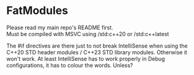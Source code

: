 # FatModules
Please read my main repo's README first.\
Must be compiled with MSVC using /std:c++20 or /std:c++latest

The #if directives are there just to not break IntelliSense when using the C++20 STD header modules / C++23 STD library modules. Otherwise it won't work. At least IntelliSense has to work properly in Debug configurations, it has to colour the words. Unless?
